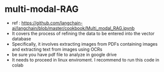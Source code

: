 # multi-modal-RAG

- ref : https://github.com/langchain-ai/langchain/blob/master/cookbook/Multi_modal_RAG.ipynb
- It covers the process of refining the data to be entered into the vector database
- Specifically, it involves extracting images from PDFs containing images and extracting text from images using OCRs
- be sure you have pdf file to analyze in google drive
- It needs to proceed in linux enviroment. I recommend to run this code in colab
